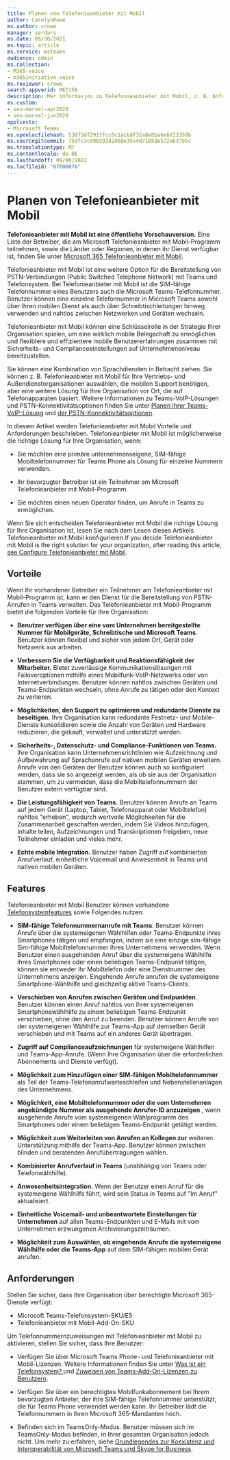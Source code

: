 ```yaml
---
title: Planen von Telefonieanbieter mit Mobil
author: CarolynRowe
ms.author: crowe
manager: serdars
ms.date: 09/30/2021
ms.topic: article
ms.service: msteams
audience: admin
ms.collection:
- M365-voice
- m365initiative-voice
ms.reviewer: crowe
search.appverid: MET150
description: Mer informasjon zu Telefonieanbieter mit Mobil, z. B. Anforderungen und Planung der Bereitstellung.
ms.custom:
- seo-marvel-apr2020
- seo-marvel-jun2020
appliesto:
- Microsoft Teams
ms.openlocfilehash: 53873df291ffcc0c1acbdf32a8e8ba6e6d13359b
ms.sourcegitcommit: 75dfc3cd9b59282d68e35e4d7185da572eb3795c
ms.translationtype: MT
ms.contentlocale: de-DE
ms.lasthandoff: 09/06/2022
ms.locfileid: "67606876"
---
```

# <a name="plan-for-operator-connect-mobile"></a>Planen von Telefonieanbieter mit Mobil

**Telefonieanbieter mit Mobil ist eine öffentliche Vorschauversion.** Eine Liste der Betreiber, die am Microsoft Telefonieanbieter mit Mobil-Programm teilnehmen, sowie die Länder oder Regionen, in denen ihr Dienst verfügbar ist, finden Sie unter [Microsoft 365 Telefonieanbieter mit Mobil](https://cloudpartners.transform.microsoft.com/practices/microsoft-365-for-operators/connect-mobile).

Telefonieanbieter mit Mobil ist eine weitere Option für die Bereitstellung von PSTN-Verbindungen (Public Switched Telephone Network) mit Teams und Telefonsystem. Bei Telefonieanbieter mit Mobil ist die SIM-fähige Telefonnummer eines Benutzers auch die Microsoft Teams-Telefonnummer. Benutzer können eine einzelne Telefonnummer in Microsoft Teams sowohl über ihren mobilen Dienst als auch über Schreibtischleitungen hinweg verwenden und nahtlos zwischen Netzwerken und Geräten wechseln.

Telefonieanbieter mit Mobil können eine Schlüsselrolle in der Strategie Ihrer Organisation spielen, um eine wirklich mobile Belegschaft zu ermöglichen und flexiblere und effizientere mobile Benutzererfahrungen zusammen mit Sicherheits- und Complianceeinstellungen auf Unternehmensniveau bereitzustellen.

Sie können eine Kombination von Sprachdiensten in Betracht ziehen. Sie können z. B. Telefonieanbieter mit Mobil für Ihre Vertriebs- und Außendienstorganisationen auswählen, die mobilen Support benötigen, aber eine weitere Lösung für Ihre Organisation vor Ort, die auf Telefonapparaten basiert. Weitere Informationen zu Teams-VoIP-Lösungen und PSTN-Konnektivitätsoptionen finden Sie unter [Planen Ihrer Teams-VoIP-Lösung](cloud-voice-landing-page.md) und [der PSTN-Konnektivitätsoptionen](pstn-connectivity.md). 

In diesem Artikel werden Telefonieanbieter mit Mobil Vorteile und Anforderungen beschrieben. Telefonieanbieter mit Mobil ist möglicherweise die richtige Lösung für Ihre Organisation, wenn:

-   Sie möchten eine primäre unternehmenseigene, SIM-fähige Mobiltelefonnummer für Teams Phone als Lösung für einzelne Nummern verwenden.

-   Ihr bevorzugter Betreiber ist ein Teilnehmer am Microsoft Telefonieanbieter mit Mobil-Programm.

-   Sie möchten einen neuen Operator finden, um Anrufe in Teams zu ermöglichen.

Wenn Sie sich entscheiden Telefonieanbieter mit Mobil die richtige Lösung für Ihre Organisation ist, lesen Sie nach dem Lesen dieses Artikels Telefonieanbieter mit Mobil konfigurieren.If you decide Telefonieanbieter mit Mobil is the right solution for your organization, after reading this article, [see Configure Telefonieanbieter mit Mobil](operator-connect-mobile-configure.md).



## <a name="benefits"></a>Vorteile

Wenn Ihr vorhandener Betreiber ein Teilnehmer am Telefonieanbieter mit Mobil-Programm ist, kann er den Dienst für die Bereitstellung von PSTN-Anrufen in Teams verwalten. Das Telefonieanbieter mit Mobil-Programm bietet die folgenden Vorteile für Ihre Organisation:

- **Benutzer verfügen über eine vom Unternehmen bereitgestellte Nummer für Mobilgeräte, Schreibtische und Microsoft Teams**. Benutzer können flexibel und sicher von jedem Ort, Gerät oder Netzwerk aus arbeiten.  

- **Verbessern Sie die Verfügbarkeit und Reaktionsfähigkeit der Mitarbeiter.** Bietet zuverlässige Kommunikationslösungen mit Failoveroptionen mithilfe eines Mobilfunk-VoIP-Netzwerks oder von Internetverbindungen. Benutzer können nahtlos zwischen Geräten und Teams-Endpunkten wechseln, ohne Anrufe zu tätigen oder den Kontext zu verlieren.

- **Möglichkeiten, den Support zu optimieren und redundante Dienste zu beseitigen.** Ihre Organisation kann redundante Festnetz- und Mobile-Dienste konsolidieren sowie die Anzahl von Geräten und Hardware reduzieren, die gekauft, verwaltet und unterstützt werden.

-   **Sicherheits-, Datenschutz- und Compliance-Funktionen von Teams.** Ihre Organisation kann Unternehmensrichtlinien wie Aufzeichnung und Aufbewahrung auf Sprachanrufe auf nativen mobilen Geräten erweitern. Anrufe von den Geräten der Benutzer können auch so konfiguriert werden, dass sie so angezeigt werden, als ob sie aus der Organisation stammen, um zu vermeiden, dass die Mobiltelefonnummern der Benutzer extern verfügbar sind.

- **Die Leistungsfähigkeit von Teams.** Benutzer können Anrufe an Teams auf jedem Gerät (Laptop, Tablet, Telefonapparat oder Mobiltelefon) nahtlos "erheben", wodurch wertvolle Möglichkeiten für die Zusammenarbeit geschaffen werden, indem Sie Videos hinzufügen, Inhalte teilen, Aufzeichnungen und Transkriptionen freigeben, neue Teilnehmer einladen und vieles mehr.

- **Echte mobile Integration.** Benutzer haben Zugriff auf kombinierten Anrufverlauf, einheitliche Voicemail und Anwesenheit in Teams und nativen mobilen Geräten. 

## <a name="features"></a>Features

Telefonieanbieter mit Mobil Benutzer können vorhandene [Telefonsystemfeatures](here-s-what-you-get-with-phone-system.md) sowie Folgendes nutzen:

- **SIM-fähige Telefonnummernanrufe mit Teams**. Benutzer können Anrufe über die systemeigenen Wählhilfen oder Teams-Endpunkte ihres Smartphones tätigen und empfangen, indem sie eine einzige sim-fähige Sim-fähige Mobiltelefonnummer ihres Unternehmens verwenden. Wenn Benutzer einen ausgehenden Anruf über die systemeigene Wählhilfe ihres Smartphones oder einen beliebigen Teams-Endpunkt tätigen, können sie entweder ihr Mobiltelefon oder eine Dienstnummer des Unternehmens anzeigen. Eingehende Anrufe anrufen die systemeigene Smartphone-Wählhilfe und gleichzeitig aktive Teams-Clients.

-   **Verschieben von Anrufen zwischen Geräten und Endpunkten**. Benutzer können einen Anruf nahtlos von ihrer systemeigenen Smartphonewählhilfe zu einem beliebigen Teams-Endpunkt verschieben, ohne den Anruf zu beenden. Benutzer können Anrufe von der systemeigenen Wählhilfe zur Teams-App auf demselben Gerät verschieben und mit Teams auf ein anderes Gerät übertragen. 

- **Zugriff auf Complianceaufzeichnungen** für systemeigene Wählhilfen und Teams-App-Anrufe. (Wenn Ihre Organisation über die erforderlichen Abonnements und Dienste verfügt).

- **Möglichkeit zum Hinzufügen einer SIM-fähigen Mobiltelefonnummer** als Teil der Teams-Telefonanrufwarteschleifen und Nebenstellenanlagen des Unternehmens.

- **Möglichkeit, eine Mobiltelefonnummer oder die vom Unternehmen angekündigte Nummer als ausgehende Anrufer-ID anzuzeigen** , wenn ausgehende Anrufe vom systemeigenen Wählprogramm des Smartphones oder einem beliebigen Teams-Endpunkt getätigt werden.

- **Möglichkeit zum Weiterleiten von Anrufen an Kollegen zur** weiteren Unterstützung mithilfe der Teams-App. Benutzer können zwischen blinden und beratenden Anrufübertragungen wählen. 

- **Kombinierter Anrufverlauf in Teams** (unabhängig von Teams oder Telefonwählhilfe).

- **Anwesenheitsintegration.**  Wenn der Benutzer einen Anruf für die systemeigene Wählhilfe führt, wird sein Status in Teams auf "Im Anruf" aktualisiert. 

- **Einheitliche Voicemail- und unbeantwortete Einstellungen für Unternehmen** auf allen Teams-Endpunkten und E-Mails mit vom Unternehmen erzwungenen Archivierungszeiträumen.

- **Möglichkeit zum Auswählen, ob eingehende Anrufe die systemeigene Wählhilfe oder die Teams-App** auf dem SIM-fähigen mobilen Gerät anrufen.

## <a name="requirements"></a>Anforderungen

Stellen Sie sicher, dass Ihre Organisation über berechtigte Microsoft 365-Dienste verfügt:

- Microsoft Teams-Telefonsystem-SKU/E5
- Telefonieanbieter mit Mobil-Add-On-SKU

Um Telefonnummernzuweisungen mit Telefonieanbieter mit Mobil zu aktivieren, stellen Sie sicher, dass Ihre Benutzer:

- Verfügen Sie über Microsoft Teams Phone- und Telefonieanbieter mit Mobil-Lizenzen. Weitere Informationen finden Sie unter [Was ist ein Telefonsystem? ](what-is-phone-system-in-office-365.md) und [Zuweisen von Teams-Add-On-Lizenzen zu Benutzern](teams-add-on-licensing/assign-teams-add-on-licenses.md).

- Verfügen Sie über ein berechtigtes Mobilfunkabonnement bei Ihrem bevorzugten Anbieter, der ihre SIM-fähige Telefonnummer unterstützt, die für Teams Phone verwendet werden kann. Ihr Betreiber lädt die Telefonnummern in Ihren Microsoft 365-Mandanten hoch.

- Befinden sich im TeamsOnly-Modus. Benutzer müssen sich im TeamsOnly-Modus befinden, in Ihrer gesamten Organisation jedoch nicht. Um mehr zu erfahren, siehe [Grundlegendes zur Koexistenz und Interoperabilität von Microsoft Teams und Skype for Business](teams-and-skypeforbusiness-coexistence-and-interoperability.md).


